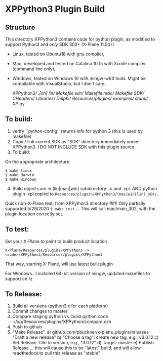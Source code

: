 # XPPython3 Plugin Build

## Structure
This directory XPPython3 contains code for python plugin, as modified to support
Python3 and _only_ SDK 303+ (X-Plane 11.50+)

- Linux, tested on Ubuntu18 with gnu compiler,
- Mac, developed and tested on Catalina 10.15 with Xcode compiler (command line only), 
- Windows, tested on Windows 10 with mingw-w64 tools. Might be compilable with VisualStudio, but I don't care.

    XPPython3/
       *.[ch]
       lin/
          Makefile
       win/
          Makefile
       mac/
          Makefile
       SDK/
          CHeaders/
          Libraries/
          Delphi/
       Resources/plugins/
       examples/
          <sample PI Plugins>
       stubs/
          XP*.py 

## To build:
1. verify ``python-config'' returns info for python 3 (this is used by makefile)
2. Copy / link current SDK as "SDK" directory immediately under XPPython3. I DO NOT INCLUDE SDK with this plugin source
3. To build:

On the appropriate architecture:

    $ make linux
    $ make darwin
    $ make windows

4. Build objects are in (lin|mac|win) subdirectory: .o and <target>.xpl.
   AND python plugin <target>.xpl copied to `Resources/plugsin/XPPython3/(mac|win|lin)_x64/`.

Quick non-X-Plane test, from XPPython3 directory  ##!! Only partially supported 5/29/2020
`$ make test`
... This will call mac/main_302, with the plugin location correctly set.
   
## To test:
Set your X-Plane to point to build product location

    X-Plane/Resources/plugins/XPPython3 -> <code>/XPPython3/Resources/plugins/XPPython3

That way, starting X-Plane, will use latest built plugin

For Windows.. I installed 64-bit version of mingw, updated makefiles to support
cd /z

## To Release:
1. Build all versions (python3.x for each platform)
2. Commit changes to master
3. Compare staging python vs. build python code ~/xp/Resources/plugins/XPPython/compare.csh
4. Push to github
5. "Make Release".
   a) github.com/pbuckner/x-plane_plugins/releases "Draft a new release"
   b) "Choose a tag": create new tag, e.g., v3.0.12
   c) Set Release Title to version, e.g., "3.0.12"
   d) Target: master
   e) Publish Release
   ... this will cause this to be "latest" build, and will allow readthedocs to pull this release as "stable"

